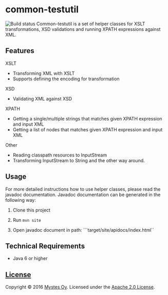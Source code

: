 # common-testutil
![Build status](https://circleci.com/gh/Mystes/common-testutil.svg?style=shield&circle-token=1d26db62821d6a3f03e9780657db6af6757e4fd2)
Common-testutil is a set of helper classes for XSLT transformations, XSD validations and running XPATH expressions against XML.

## Features

XSLT
 * Transforming XML with XSLT
 * Supports defining the encoding for transformation

XSD
 * Validating XML against XSD

XPATH
 * Getting a single/multiple strings that matches given XPATH expression and input XML
 * Getting a list of nodes that matches given XPATH expression and input XML

Other
 * Reading classpath resources to InputStream
 * Transforming InputStream to String and the other way around.

## Usage

For more detailed instructions how to use helper classes, please read the javadoc documentation. Javadoc documentation can be generated in the following way:

1) Clone this project

2) Run ```mvn site```

3) Open javadoc document in path: ```target/site/apidocs/index.html``

## Technical Requirements

* Java 6 or higher

## [License](LICENSE)

Copyright &copy; 2016 [Mystes Oy](http://www.mystes.fi). Licensed under the [Apache 2.0 License](LICENSE).
